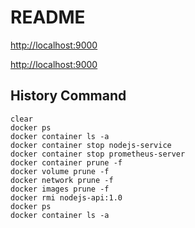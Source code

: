 # README

[http://localhost:9000](http://localhost:9000)

[http://localhost:9000](http://localhost:9090)


## History Command

```shell
clear
docker ps
docker container ls -a
docker container stop nodejs-service
docker container stop prometheus-server
docker container prune -f
docker volume prune -f
docker network prune -f
docker images prune -f
docker rmi nodejs-api:1.0
docker ps
docker container ls -a
```
